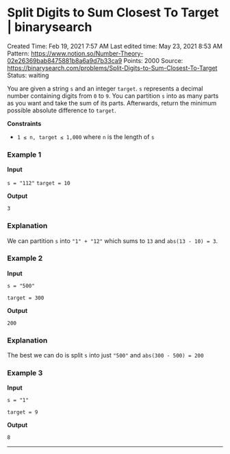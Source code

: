 # Split Digits to Sum Closest To Target | binarysearch

Created Time: Feb 19, 2021 7:57 AM
Last edited time: May 23, 2021 8:53 AM
Pattern: https://www.notion.so/Number-Theory-02e26369bab8475881b8a6a9d7b33ca9
Points: 2000
Source: https://binarysearch.com/problems/Split-Digits-to-Sum-Closest-To-Target
Status: waiting

You are given a string `s` and an integer `target`. `s` represents a decimal number containing digits from `0` to `9`. You can partition `s` into as many parts as you want and take the sum of its parts. Afterwards, return the minimum possible absolute difference to `target`.

**Constraints**

- `1 ≤ n, target ≤ 1,000` where `n` is the length of `s`

### Example 1

****Input****

`s = "112"`
`target = 10`

****Output****

`3`

### **Explanation**

We can partition `s` into `"1" + "12"` which sums to `13` and `abs(13 - 10) = 3`.

### **Example 2**

****Input****

`s = "500"`

`target = 300`

****Output****

`200`

### **Explanation**

The best we can do is split `s` into just `"500"` and `abs(300 - 500) = 200`

### **Example 3**

****Input****

`s = "1"`

`target = 9`

****Output****

`8`

---